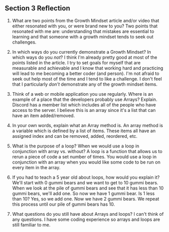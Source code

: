 ## Section 3 Reflection

1. What are two points from the Growth Mindset article and/or video that either resonated with you, or were brand new to you?
 Two points that resonated with me are: understanding that mistakes are essential to learning and that someone with a growth mindset tends to seek out challenges.


1. In which ways do you currently demonstrate a Growth Mindset? In which ways do you _not_?
 I think I'm already pretty good at most of the points listed in the article. I try to set goals for myself that are measurable and achievable and I know that working hard and practicing will lead to me becoming a better coder (and person). I'm not afraid to seek out help most of the time and I tend to like a challenge. I don't feel that I particularly _don't_ demonstrate any of the growth mindset items.

1. Think of a web or mobile application you use regularly. Where is an example of a place that the developers probably use Arrays? Explain.
 Discord has a member list which includes all of the people who have access to the server. I believe this is an array since it's a list that can have an item added/removed.

1. In your own words, explain what an Array method is.
 An array method is a variable which is defined by a list of items. These items all have an assigned index and can be removed, added, reordered, etc.

1. What is the purpose of a loop? When we would use a loop in conjunction with array vs. without?
 A loop is a function that allows us to rerun a piece of code a set number of times. You would use a loop in conjunction with an array when you would like some code to be run on every item in the array.

1. If you had to teach a 5 year old about loops, how would you explain it?
 We'll start with 0 gummi bears and we want to get to 10 gummi bears. When we look at the pile of gummi bears and see that it has less than 10 gummi bears, we'll add one. So now we have 1 gummi bear. Is 1 less than 10? Yes, so we add one. Now we have 2 gummi bears. We repeat this process until our pile of gummi bears has 10.

1. What questions do you still have about Arrays and loops?
 I can't think of any questions. I have some coding experience so arrays and loops are still familiar to me.
